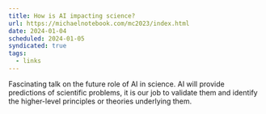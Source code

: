 ```yaml
---
title: How is AI impacting science?
url: https://michaelnotebook.com/mc2023/index.html
date: 2024-01-04
scheduled: 2024-01-05
syndicated: true
tags:
  - links
---
```


Fascinating talk on the future role of AI in science. AI will provide predictions of scientific problems, it is our job to validate them and identify the higher-level principles or theories underlying them.
